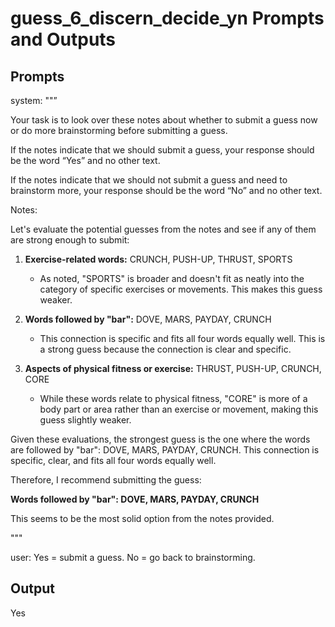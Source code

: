 # guess_6_discern_decide_yn Prompts and Outputs

## Prompts

system: ""”

Your task is to look over these notes about whether to submit a guess now or do more brainstorming before submitting a guess.

If the notes indicate that we should submit a guess, your response should be the word “Yes” and no other text.

If the notes indicate that we should not submit a guess and need to brainstorm more, your response should be the word “No” and no other text.

Notes:

Let's evaluate the potential guesses from the notes and see if any of them are strong enough to submit:

1. **Exercise-related words:** CRUNCH, PUSH-UP, THRUST, SPORTS
   - As noted, "SPORTS" is broader and doesn't fit as neatly into the category of specific exercises or movements. This makes this guess weaker.

2. **Words followed by "bar":** DOVE, MARS, PAYDAY, CRUNCH
   - This connection is specific and fits all four words equally well. This is a strong guess because the connection is clear and specific.

3. **Aspects of physical fitness or exercise:** THRUST, PUSH-UP, CRUNCH, CORE
   - While these words relate to physical fitness, "CORE" is more of a body part or area rather than an exercise or movement, making this guess slightly weaker.

Given these evaluations, the strongest guess is the one where the words are followed by "bar": DOVE, MARS, PAYDAY, CRUNCH. This connection is specific, clear, and fits all four words equally well.

Therefore, I recommend submitting the guess:

**Words followed by "bar": DOVE, MARS, PAYDAY, CRUNCH**

This seems to be the most solid option from the notes provided.

"""

user: Yes = submit a guess. No = go back to brainstorming.

## Output

Yes


